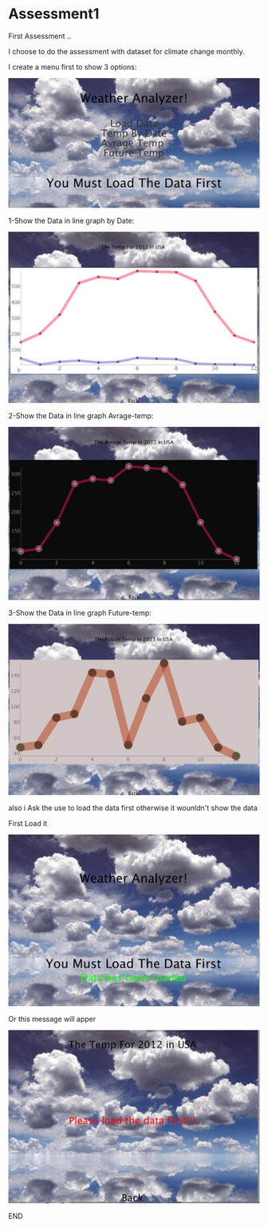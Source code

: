 # Assessment1
First Assessment ..

I choose to do the assessment with dataset for climate change monthly.

I create a menu first to show 3 options:

![Alt text](https://github.com/Tariqsa/Assissment1/blob/master/data/Shot1.jpg?raw=true "Optional 1")

1-Show the Data in line graph by Date:

![Alt text](https://github.com/Tariqsa/Assissment1/blob/master/data/shot2.jpg?raw=true "Optional 2")

2-Show the Data in line graph Avrage-temp:

![Alt text](https://github.com/Tariqsa/Assissment1/blob/master/data/shot3.jpg?raw=true "Optional 3")

3-Show the Data in line graph Future-temp:

![Alt text](https://github.com/Tariqsa/Assissment1/blob/master/data/Shot4.jpg?raw=true "Optional 4")

also i Ask the use to load the data first otherwise it wounldn't show the data 

First Load it

![Alt text](https://github.com/Tariqsa/Assissment1/blob/master/data/shot5.jpg?raw=true "Optional 5")

Or this message will apper 

![Alt text](https://github.com/Tariqsa/Assissment1/blob/master/data/Shot6.jpg?raw=true "Optional 6")

END
